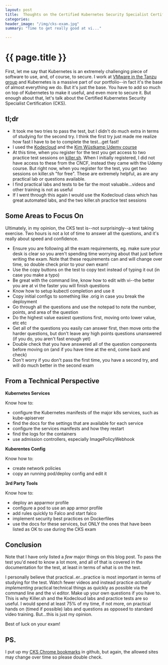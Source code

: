 ```yaml
---
layout: post
title:  Thoughts on the Certified Kubernetes Security Specialist Certification Exam
categories:
header_image: "/img/cks-exam.jpg"
summary: "Time to get really good at vi..."

---
```


# {{ page.title }}

First, let me say that Kubernetes is an extremely challenging piece of software to use, and, of course, to secure. I work at [VMware in the Tanzu group](https://tanzu.vmware.com/) and Kubernetes is a massive part of our portfolio--in fact it's the base of almost everything we do. But it's just the base. You have to add so much on top of Kubernetes to make it useful, and even more to secure it. But enough about that, let's talk about the Certified Kubernetes Security Specialist Certification (CKS).

## tl;dr

* It took me two tries to pass the test, but I didn't do much extra in terms of studying for the second try. I think the first try just made me realize how fast I have to be to complete the test...get fast!
* I used the [Kodecloud](https://kodekloud.com/courses/certified-kubernetes-security-specialist-cks/) and the [Kim Wüstkamp Udemy course](https://www.udemy.com/share/103O5A2@Pm5gfWJgc1MLcUdHC3ZNfj1tYFc=/)
* At this time, when you register for the test you get access to two practice test sessions on [killer.sh](https://killer.sh/). When I initially registered, I did not have access to these from the CNCF, instead they came with the Udemy course. But right now, when you register for the test, you get two sessions on killer.sh "for free". These are extremely helpful, as are any practical lab or questions available.
* I find practical labs and tests to be far the most valuable...videos and other training is not as useful
* If I went through this again I would use the Kodecloud class which has great automated labs, and the two killer.sh practice test sessions

## Some Areas to Focus On

Ultimately, in my opinion, the CKS test is--not surprisingly--a test taking exercise. Two hours is not a lot of time to answer all the questions, and it's really about speed and confidence.

* Ensure you are following all the exam requirements, eg. make sure your desk is clear so you aren't spending time worrying about that just before writing the exam. Note that these requirements can and will change over time, so double check prior to your own exam!
* Use the copy buttons on the test to copy text instead of typing it out (in case you make a typo)
* Be great with the command line, know how to edit with vi--the better you are at vi the faster you will finish questions
* Know how to setup kubectl completion and use it
* Copy initial configs to something like .orig in case you break the deployment
* Go through all the questions and use the notepad to note the number, points, and area of the question
* Do the highest value easiest questions first, moving onto lower value, etc etc
* Get all of the questions you easily can answer first, then move onto the harder questions, but don't leave any high points questions unanswered (if you do, you aren't fast enough yet)
* Double check that you have answered all of the question components before moving on (and if you have time at the end, come back and check)
* Don't worry if you don't pass the first time, you have a second try, and will do much better in the second exam

## From a Technical Perspective

**Kubernetes Services**

Know how to:

* configure the Kubernetes manifests of the major k8s services, such as kube-apiserver
* find the docs for the settings that are available for each service
* configure the services manifests and how they restart
* find the logs for the containers
* use admission controllers, especially ImagePolicyWebhook 

**Kuberentes Config**

Know how to:

* create network policies
* copy an running pod/deploy config and edit it

**3rd Party Tools**

Know how to:

* deploy an apparmor profile
* configure a pod to use an app armor profile
* add rules quickly to Falco and start falco
* implement security best practices on Dockerfiles
* use the docs for these services, but ONLY the ones that have been listed as OK to use during the CKS exam

## Conclusion

Note that I have only listed a *few* major things on this blog post. To pass the test you'd need to know a lot more, and all of that is covered in the documentation for the test, at least in terms of what is on the test.

I personally believe that practical..er...practice is most important in terms of studying for the test. Watch fewer videos and instead practice *actually implementing* practical technical things as quickly as possible via the command line and the vi editor. Make up your own questions if you have to. This is why Killer.sh and the Kodecloud labs and practice tests are so useful. I would spend at least 75% of my time, if not more, on practical hands on (timed if possible) labs and questions as opposed to standard video training. But...this is just my opinion.

Best of luck on your exam!

## PS.

I put up my [CKS Chrome bookmarks](https://github.com/ccollicutt/cks-bookmarks) in github, but again, the allowed sites may change over time so please double check.